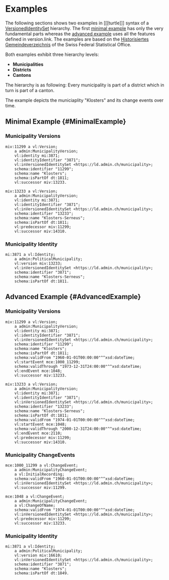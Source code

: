 # Examples

The following sections shows two examples in [[[turtle]]] syntax of a [VersionedIdentitySet](#VersionedIdentitySet) hierarchy. The first [minimal example](#MinimalExample) has only the very fundamental parts whereas the [advanced example](#AdvancedExample) uses all the features defined in version.link. The examples are based on the [Historisiertes Gemeindeverzeichnis](https://www.bfs.admin.ch/bfs/de/home/grundlagen/agvch/historisiertes-gemeindeverzeichnis.html) of the Swiss Federal Statistical Office.

Both examples exhibit three hierarchy levels:

* **Municipalities**
* **Districts**
* **Cantons**

The hierarchy is as following: Every municipality is part of a district which in turn is part of a canton.

The example depicts the municiaplity "Klosters" and its change events over time.

## Minimal Example {#MinimalExample}

### Municipality Versions

<aside class='example' title='2 Versions of Klosters'>

```turtle example
miv:11299 a vl:Version;
    a admin:MunicipalityVersion;
    vl:identity mi:3871;
    vl:identityIdentifier "3871";
    vl:inVersionedIdentitySet <https://ld.admin.ch/municipality>;
    schema:identifier "11299";
    schema:name "Klosters";
    schema:isPartOf dt:1811;
    vl:successor miv:13233.

miv:13233 a vl:Version;
    a admin:MunicipalityVersion;
    vl:identity mi:3871;
    vl:identityIdentifier "3871";
    vl:inVersionedIdentitySet <https://ld.admin.ch/municipality>;
    schema:identifier "13233";
    schema:name "Klosters-Serneus";
    schema:isPartOf dt:1811;
    vl:predecessor miv:11299;
    vl:successor miv:14310.
```

</aside>

### Municipality Identity

<aside class='example' title='The Identity of Klosters'>

```turtle example
mi:3871 a vl:Identity;
    a admin:PoliticalMunicipality;
    vl:version miv:13233;
    vl:inVersionedIdentitySet <https://ld.admin.ch/municipality>;
    schema:identifier "3871";
    schema:name "Klosters-Serneus";
    schema:isPartOf dt:1811.
```

</aside>

## Advanced Example {#AdvancedExample}

### Municipality Versions

<aside class='example' title='2 Versions of Klosters'>

```turtle example
miv:11299 a vl:Version;
    a admin:MunicipalityVersion;
    vl:identity mi:3871;
    vl:identityIdentifier "3871";
    vl:inVersionedIdentitySet <https://ld.admin.ch/municipality>;
    schema:identifier "11299";
    schema:name "Klosters";
    schema:isPartOf dt:1811;
    schema:validFrom "1960-01-01T00:00:00"^^xsd:dateTime;
    vl:startEvent mce:1000_11299;
    schema:validThrough "1973-12-31T24:00:00"^^xsd:dateTime;
    vl:endEvent mce:1048;
    vl:successor miv:13233.

miv:13233 a vl:Version;
    a admin:MunicipalityVersion;
    vl:identity mi:3871;
    vl:identityIdentifier "3871";
    vl:inVersionedIdentitySet <https://ld.admin.ch/municipality>;
    schema:identifier "13233";
    schema:name "Klosters-Serneus";
    schema:isPartOf dt:1811;
    schema:validFrom "1974-01-01T00:00:00"^^xsd:dateTime;
    vl:startEvent mce:1048;
    schema:validThrough "2000-12-31T24:00:00"^^xsd:dateTime;
    vl:endEvent mce:2110;
    vl:predecessor miv:11299;
    vl:successor miv:14310.
```

</aside>
    
### Municipality ChangeEvents

<aside class='example' title='ChangeEvents of Klosters'>

```turtle example
mce:1000_11299 a vl:ChangeEvent;
    a admin:MunicipalityChangeEvent;
    a vl:InitialRecording;
    schema:validFrom "1960-01-01T00:00:00"^^xsd:dateTime;
    vl:inVersionedIdentitySet <https://ld.admin.ch/municipality>;
    vl:successor miv:11299.

mce:1048 a vl:ChangeEvent;
    a admin:MunicipalityChangeEvent;
    a vl:ChangeOfName;
    schema:validFrom "1974-01-01T00:00:00"^^xsd:dateTime;
    vl:inVersionedIdentitySet <https://ld.admin.ch/municipality>;
    vl:predecessor miv:11299;
    vl:successor miv:13233.
```

</aside>
    
### Municipality Identity

<aside class='example' title='The Identity of Klosters'>

```turtle example
mi:3871 a vl:Identity;
    a admin:PoliticalMunicipality;
    vl:version miv:16610;
    vl:inVersionedIdentitySet <https://ld.admin.ch/municipality>;
    schema:identifier "3871";
    schema:name "Klosters";
    schema:isPartOf dt:1849.
```

</aside>
